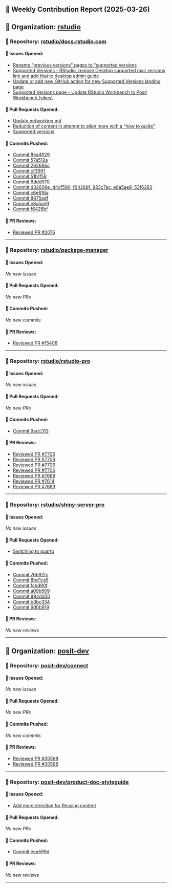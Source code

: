 ## 📝 Weekly Contribution Report (2025-03-26)

## 🔹 Organization: [rstudio](https://github.com/rstudio)

### 📌 Repository: [rstudio/docs.rstudio.com](https://github.com/rstudio/docs.rstudio.com)

#### 🐞 Issues Opened:
- [Rename "previous versions" pages to "supported versions](https://github.com/rstudio/docs.rstudio.com/issues/2089)
- [Supported Versions - RStudio, remove Desktop supported mac versions link and add that to desktop admin guide](https://github.com/rstudio/docs.rstudio.com/issues/2087)
- [Update or add new GitHub action for new Supported Versions landing page](https://github.com/rstudio/docs.rstudio.com/issues/2086)
- [Supported Versions page - Update RStudio Workbench to Posit Workbench (yikes)](https://github.com/rstudio/docs.rstudio.com/issues/2080)

#### 🔀 Pull Requests Opened:
- [Update networking.md](https://github.com/rstudio/docs.rstudio.com/pull/2088)
- [Reduction of content in attempt to align more with a "how to guide"](https://github.com/rstudio/docs.rstudio.com/pull/2085)
- [Supported versions](https://github.com/rstudio/docs.rstudio.com/pull/2083)

#### 💾 Commits Pushed:
- [Commit 8ea4929](https://github.com/rstudio/docs.rstudio.com/commits)
- [Commit 57a512a](https://github.com/rstudio/docs.rstudio.com/commits)
- [Commit 26266bc](https://github.com/rstudio/docs.rstudio.com/commits)
- [Commit cf36ff1](https://github.com/rstudio/docs.rstudio.com/commits)
- [Commit 51b1f58](https://github.com/rstudio/docs.rstudio.com/commits)
- [Commit 6ddd970](https://github.com/rstudio/docs.rstudio.com/commits)
- [Commit d32609e, d4cf590, f6426bf, 983c7ac, e8a5ae9, 53f6283](https://github.com/rstudio/docs.rstudio.com/commits)
- [Commit c6e616a](https://github.com/rstudio/docs.rstudio.com/commits)
- [Commit 8675adf](https://github.com/rstudio/docs.rstudio.com/commits)
- [Commit e8a5ae9](https://github.com/rstudio/docs.rstudio.com/commits)
- [Commit f6426bf](https://github.com/rstudio/docs.rstudio.com/commits)

#### 📝 PR Reviews:
- [Reviewed PR #2076](https://github.com/rstudio/docs.rstudio.com/pull/2076#pullrequestreview-2710599329)

---
### 📌 Repository: [rstudio/package-manager](https://github.com/rstudio/package-manager)

#### 🐞 Issues Opened:
_No new issues_


#### 🔀 Pull Requests Opened:
_No new PRs_


#### 💾 Commits Pushed:
_No new commits_


#### 📝 PR Reviews:
- [Reviewed PR #15408](https://github.com/rstudio/package-manager/pull/15408#pullrequestreview-2711144309)

---
### 📌 Repository: [rstudio/rstudio-pro](https://github.com/rstudio/rstudio-pro)

#### 🐞 Issues Opened:
_No new issues_


#### 🔀 Pull Requests Opened:
_No new PRs_


#### 💾 Commits Pushed:
- [Commit 9adc313](https://github.com/rstudio/rstudio-pro/commits)

#### 📝 PR Reviews:
- [Reviewed PR #7706](https://github.com/rstudio/rstudio-pro/pull/7706#pullrequestreview-2711620335)
- [Reviewed PR #7706](https://github.com/rstudio/rstudio-pro/pull/7706#pullrequestreview-2711599873)
- [Reviewed PR #7706](https://github.com/rstudio/rstudio-pro/pull/7706#pullrequestreview-2707755928)
- [Reviewed PR #7706](https://github.com/rstudio/rstudio-pro/pull/7706#pullrequestreview-2707755928)
- [Reviewed PR #7689](https://github.com/rstudio/rstudio-pro/pull/7689#pullrequestreview-2703103351)
- [Reviewed PR #7614](https://github.com/rstudio/rstudio-pro/pull/7614#pullrequestreview-2702690140)
- [Reviewed PR #7683](https://github.com/rstudio/rstudio-pro/pull/7683#pullrequestreview-2699689895)

---
### 📌 Repository: [rstudio/shiny-server-pro](https://github.com/rstudio/shiny-server-pro)

#### 🐞 Issues Opened:
_No new issues_


#### 🔀 Pull Requests Opened:
- [Switching to quarto](https://github.com/rstudio/shiny-server-pro/pull/888)

#### 💾 Commits Pushed:
- [Commit 76b92fc](https://github.com/rstudio/shiny-server-pro/commits)
- [Commit 8bd1ca5](https://github.com/rstudio/shiny-server-pro/commits)
- [Commit fcbd90f](https://github.com/rstudio/shiny-server-pro/commits)
- [Commit a09b509](https://github.com/rstudio/shiny-server-pro/commits)
- [Commit 994dd50](https://github.com/rstudio/shiny-server-pro/commits)
- [Commit b3bc334](https://github.com/rstudio/shiny-server-pro/commits)
- [Commit 9d0b919](https://github.com/rstudio/shiny-server-pro/commits)

#### 📝 PR Reviews:
_No new reviews_


---
## 🔹 Organization: [posit-dev](https://github.com/posit-dev)

### 📌 Repository: [posit-dev/connect](https://github.com/posit-dev/connect)

#### 🐞 Issues Opened:
_No new issues_


#### 🔀 Pull Requests Opened:
_No new PRs_


#### 💾 Commits Pushed:
_No new commits_


#### 📝 PR Reviews:
- [Reviewed PR #30598](https://github.com/posit-dev/connect/pull/30598#pullrequestreview-2712242419)
- [Reviewed PR #30598](https://github.com/posit-dev/connect/pull/30598#pullrequestreview-2712242419)

---
### 📌 Repository: [posit-dev/product-doc-styleguide](https://github.com/posit-dev/product-doc-styleguide)

#### 🐞 Issues Opened:
- [Add more direction for Reusing content](https://github.com/posit-dev/product-doc-styleguide/issues/40)

#### 🔀 Pull Requests Opened:
_No new PRs_


#### 💾 Commits Pushed:
- [Commit eea599d](https://github.com/posit-dev/product-doc-styleguide/commits)

#### 📝 PR Reviews:
_No new reviews_


---

